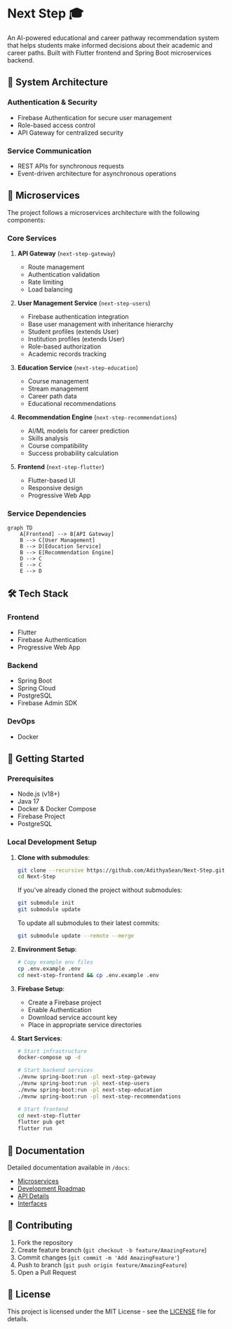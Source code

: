 # Next Step 🎓

An AI-powered educational and career pathway recommendation system that helps students make informed decisions about their academic and career paths. Built with Flutter frontend and Spring Boot microservices backend.

## 🌟 System Architecture

### Authentication & Security
- Firebase Authentication for secure user management
- Role-based access control
- API Gateway for centralized security

### Service Communication
- REST APIs for synchronous requests
- Event-driven architecture for asynchronous operations

## 🚀 Microservices

The project follows a microservices architecture with the following components:

### Core Services
1. **API Gateway** (`next-step-gateway`)
   - Route management
   - Authentication validation
   - Rate limiting
   - Load balancing

2. **User Management Service** (`next-step-users`)
   - Firebase authentication integration
   - Base user management with inheritance hierarchy
   - Student profiles (extends User)
   - Institution profiles (extends User)
   - Role-based authorization
   - Academic records tracking

3. **Education Service** (`next-step-education`)
   - Course management
   - Stream management
   - Career path data
   - Educational recommendations

4. **Recommendation Engine** (`next-step-recommendations`)
   - AI/ML models for career prediction
   - Skills analysis
   - Course compatibility
   - Success probability calculation

5. **Frontend** (`next-step-flutter`)
   - Flutter-based UI
   - Responsive design
   - Progressive Web App

### Service Dependencies
```mermaid
graph TD
    A[Frontend] --> B[API Gateway]
    B --> C[User Management]
    B --> D[Education Service]
    B --> E[Recommendation Engine]
    D --> C
    E --> C
    E --> D
```

## 🛠️ Tech Stack

### Frontend
- Flutter
- Firebase Authentication
- Progressive Web App

### Backend
- Spring Boot
- Spring Cloud
- PostgreSQL
- Firebase Admin SDK

### DevOps
- Docker

## 🚀 Getting Started

### Prerequisites
- Node.js (v18+)
- Java 17
- Docker & Docker Compose
- Firebase Project
- PostgreSQL

### Local Development Setup

1. **Clone with submodules**:
   ```bash
   git clone --recursive https://github.com/AdithyaSean/Next-Step.git
   cd Next-Step
   ```

   If you've already cloned the project without submodules:
   ```bash
   git submodule init
   git submodule update
   ```

   To update all submodules to their latest commits:
   ```bash
   git submodule update --remote --merge
   ```

2. **Environment Setup**:
   ```bash
   # Copy example env files
   cp .env.example .env
   cd next-step-frontend && cp .env.example .env
   ```

3. **Firebase Setup**:
   - Create a Firebase project
   - Enable Authentication
   - Download service account key
   - Place in appropriate service directories

4. **Start Services**:
   ```bash
   # Start infrastructure
   docker-compose up -d

   # Start backend services
   ./mvnw spring-boot:run -pl next-step-gateway
   ./mvnw spring-boot:run -pl next-step-users
   ./mvnw spring-boot:run -pl next-step-education
   ./mvnw spring-boot:run -pl next-step-recommendations

   # Start frontend
   cd next-step-flutter
   flutter pub get
   flutter run
   ```

## 📝 Documentation

Detailed documentation available in `/docs`:
- [Microservices](docs/microservices.md)
- [Development Roadmap](docs/roadmap.md)
- [API Details](docs/api.md)
- [Interfaces](interfaces/)

## 🤝 Contributing

1. Fork the repository
2. Create feature branch (`git checkout -b feature/AmazingFeature`)
3. Commit changes (`git commit -m 'Add AmazingFeature'`)
4. Push to branch (`git push origin feature/AmazingFeature`)
5. Open a Pull Request

## 📄 License

This project is licensed under the MIT License - see the [LICENSE](LICENSE) file for details.
